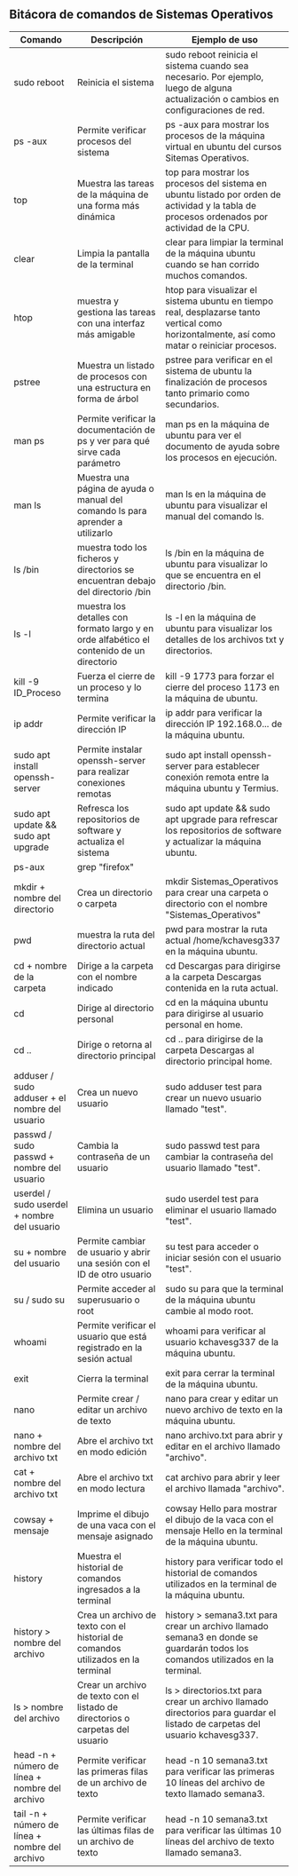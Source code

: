 ## **Bitácora de comandos de Sistemas Operativos**


| Comando | Descripción | Ejemplo de uso |
| ------- | ----------- | -------------- |
| sudo reboot | Reinicia el sistema | sudo reboot reinicia el sistema cuando sea necesario. Por ejemplo, luego de alguna actualización o cambios en configuraciones de red. | 
| ps -aux | Permite verificar procesos del sistema | ps -aux para mostrar los procesos de la máquina virtual en ubuntu del cursos Sitemas Operativos. |
| top | Muestra las tareas de la máquina de una forma más dinámica | top para mostrar los procesos del sistema en ubuntu listado por orden de actividad y la tabla de procesos ordenados por actividad de la CPU. |
| clear | Limpia la pantalla de la terminal | clear para limpiar la terminal de la máquina ubuntu cuando se han corrido muchos comandos. |
| htop | muestra y gestiona las tareas con una interfaz más amigable | htop para visualizar el sistema ubuntu en tiempo real, desplazarse tanto vertical como horizontalmente, así como matar o reiniciar procesos. |
| pstree |  Muestra un listado de procesos con una estructura en forma de árbol | pstree para verificar en el sistema de ubuntu la finalización de procesos tanto primario como secundarios. |
| man ps | Permite verificar la documentación de ps y ver para qué sirve cada parámetro | man ps en la máquina de ubuntu para ver el documento de ayuda sobre los procesos en ejecución. |
| man ls | Muestra una página de ayuda o manual del comando ls para aprender a utilizarlo | man ls en la máquina de ubuntu para visualizar el manual del comando ls. |
| ls /bin | muestra todo los ficheros y directorios se encuentran debajo del directorio /bin | ls /bin en la máquina de ubuntu para visualizar lo que se encuentra en el directorio /bin. |
| ls -l | muestra los detalles con formato largo y en orde alfabético el contenido de un directorio | ls -l en la máquina de ubuntu para visualizar los detalles de los archivos txt y directorios. |
| kill -9 ID_Proceso | Fuerza el cierre de un proceso y lo termina | kill -9 1773 para forzar el cierre del proceso 1173 en la máquina de ubuntu. |
| ip addr | Permite verificar la dirección IP | ip addr para verificar la dirección IP 192.168.0... de la máquina ubuntu. |
| sudo apt install openssh-server | Permite instalar openssh-server para realizar conexiones remotas | sudo apt install openssh-server para establecer conexión remota entre la máquina ubuntu y Termius. |
| sudo apt update && sudo apt upgrade | Refresca los repositorios de software y actualiza el sistema | sudo apt update && sudo apt upgrade para refrescar los repositorios de software y actualizar la máquina ubuntu. |
| ps-aux | grep "firefox" | 
| mkdir + nombre del directorio | Crea un directorio o carpeta | mkdir Sistemas_Operativos para crear una carpeta o directorio con el nombre "Sistemas_Operativos" |
| pwd | muestra la ruta del directorio actual | pwd para mostrar la ruta actual /home/kchavesg337 en la máquina ubuntu. |
| cd + nombre de la carpeta | Dirige a la carpeta con el nombre indicado | cd Descargas para dirigirse a la carpeta Descargas contenida en la ruta actual. |
| cd | Dirige al directorio personal | cd en la máquina ubuntu para dirigirse al usuario personal en home. |
| cd .. | Dirige o retorna al directorio principal | cd .. para dirigirse de la carpeta Descargas al directorio principal home. |
| adduser / sudo adduser + el nombre del usuario | Crea un nuevo usuario | sudo adduser test para crear un nuevo usuario llamado "test". |
| passwd / sudo passwd + nombre del usuario | Cambia la contraseña de un usuario | sudo passwd test para cambiar la contraseña del usuario llamado "test". |
| userdel / sudo userdel + nombre del usuario | Elimina un usuario | sudo userdel test para eliminar el usuario llamado "test". |
| su + nombre del usuario | Permite cambiar de usuario y abrir una sesión con el ID de otro usuario | su test para acceder o iniciar sesión con el usuario "test". |
| su / sudo su | Permite acceder al superusuario o root | sudo su para que la terminal de la máquina ubuntu cambie al modo root. |
| whoami | Permite verificar el usuario que está registrado en la sesión actual | whoami para verificar al usuario kchavesg337 de la máquina ubuntu. |
| exit | Cierra la terminal | exit para cerrar la terminal de la máquina ubuntu. |
| nano | Permite crear / editar un archivo de texto | nano para crear y editar un nuevo archivo de texto en la máquina ubuntu. |
| nano + nombre del archivo txt | Abre el archivo txt en modo edición | nano archivo.txt para abrir y editar en el archivo llamado "archivo". |
| cat + nombre del archivo txt | Abre el archivo txt en modo lectura | cat archivo para abrir y leer el archivo llamada "archivo". |
| cowsay + mensaje | Imprime el dibujo de una vaca con el mensaje asignado | cowsay Hello para mostrar el dibujo de la vaca con el mensaje Hello en la terminal de la máquina ubuntu. |
| history | Muestra el historial de comandos ingresados a la terminal | history para verificar todo el historial de comandos utilizados en la terminal de la máquina ubuntu. |
| history > nombre del archivo | Crea un archivo de texto con el historial de comandos utilizados en la terminal | history > semana3.txt para crear un archivo llamado semana3 en donde se guardarán todos los comandos utilizados en la terminal. |
| ls > nombre del archivo | Crear un archivo de texto con el listado de directorios o carpetas del usuario | ls > directorios.txt para crear un archivo llamado directorios para guardar el listado de carpetas del usuario kchavesg337. |
| head -n + número de línea + nombre del archivo | Permite verificar las primeras filas de un archivo de texto | head -n 10 semana3.txt para verificar las primeras 10 líneas del archivo de texto llamado semana3. |
| tail -n + número de línea + nombre del archivo | Permite verificar las últimas filas de un archivo de texto | head -n 10 semana3.txt para verificar las últimas 10 líneas del archivo de texto llamado semana3. |

